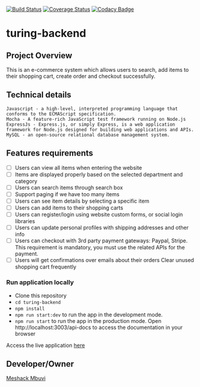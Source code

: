 [![Build Status](https://travis-ci.org/meshack-mbuvi/turing-backend.svg?branch=develop)](https://travis-ci.org/meshack-mbuvi/turing-backend)
[![Coverage Status](https://coveralls.io/repos/github/meshack-mbuvi/turing-backend/badge.svg?branch=develop)](https://coveralls.io/github/meshack-mbuvi/turing-backend?branch=develop)
[![Codacy Badge](https://api.codacy.com/project/badge/Grade/a4714885a106475f9c195455786cb0dc)](https://www.codacy.com/app/meshack-mbuvi/turing-backend?utm_source=github.com&amp;utm_medium=referral&amp;utm_content=meshack-mbuvi/turing-backend&amp;utm_campaign=Badge_Grade)

# turing-backend
## Project Overview
This is an e-commerce system which allows users to search, add items to their shopping cart, create order and checkout successfully.

## Technical details
```
Javascript - a high-level, interpreted programming language that conforms to the ECMAScript specification.
Mocha - A feature-rich JavaScript test framework running on Node.js
ExpressJs - Express.js, or simply Express, is a web application framework for Node.js designed for building web applications and APIs.
MySQL - an open-source relational database management system.
```

## Features requirements
- [ ] Users can view all items when entering the website
- [ ] Items are displayed properly based on the selected department and category
- [ ] Users can search items through search box
- [ ] Support paging if we have too many items
- [ ] Users can see item details by selecting a specific item
- [ ] Users can add items to their shopping carts
- [ ] Users can register/login using website custom forms, or social login libraries
- [ ] Users can update personal profiles with shipping addresses and other info
- [ ] Users can checkout with 3rd party payment gateways: Paypal, Stripe. This requirement is mandatory, you must use the related APIs for the payment.
-  [ ] Users will get confirmations over emails about their orders
Clear unused shopping cart frequently

### Run application locally

- Clone this repository
- `cd turing-backend`
- `npm install`
- `npm run start:dev` to run the app in the development mode.
- `npm run start` to run the app in the production mode.
  Open http://localhost:3003/api-docs to access the documentation in your browser

Access the live application [here](https://turing-api-endpoints.herokuapp.com/)
## Developer/Owner
[Meshack Mbuvi](https://github.com/meshack-mbuvi)
